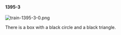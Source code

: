 #### 1395-3
![train-1395-3-0.png](https://github.com/lil-lab/nlvr/raw/master/nlvr/train/images/29/train-1395-3-0.png "train-1395-3-0.png")

There is a box with a black circle and a black triangle.